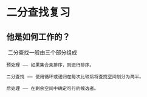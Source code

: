 # 二分查找复习

## 他是如何工作的？

​	二分查找一般由三个部分组成

```
预处理 —— 如果集合未排序，则进行排序。

二分查找 —— 使用循环或递归在每次比较后将查找空间划分为两半。

后处理 —— 在剩余空间中确定可行的候选者。
```



